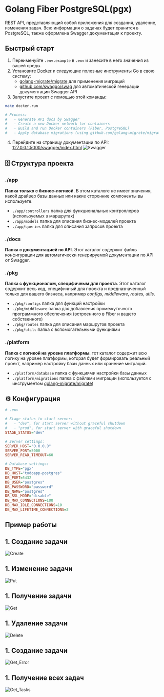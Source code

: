 # Golang Fiber PostgreSQL(pgx)

REST API, представляющий собой приложения для создания, удаление, изменения задач. Всю информация о задачах будет хранится в PostgreSQL, также оформлена Swagger документация к проекту.

## Быстрый старт
1. Переименуйте `.env.example` в `.env` и занесите в него значения из вашей среды.
2. Установите [Docker](https://www.docker.com/get-started) и следующие полезные инструменты Go в свою систему:
    - [golang-migrate/migrate](https://github.com/golang-migrate/migrate#cli-usage) для применения миграций
    - [github.com/swaggo/swag](https://github.com/swaggo/swag) для автоматической генерации документации Swagger API
3. Запустите проект с помощью этой команды:
```bash
make docker.run

# Process:
#   - Generate API docs by Swagger
#   - Create a new Docker network for containers
#   - Build and run Docker containers (Fiber, PostgreSQL)
#   - Apply database migrations (using github.com/golang-migrate/migrate)
```
4. Перейдите на страницу документации по API: [127.0.0.1:5000/swagger/index.html](http://127.0.0.1:5000/swagger/index.html)
![Swagger](./assets/swagger.png)

## 🗄 Структура проекта

### ./app

**Папка только с бизнес-логикой**.  В этом каталоге не имеет значения, какой драйвер базы данных или какие сторонние компоненты вы используете.

- `./app/controllers` папка для функциональных контроллеров (используемых в маршрутах)
- `./app/models` папка для описания бизнес-моделей проекта
- `./app/queries`  папка для описания запросов проекта

### ./docs

**Папка с документацией по API**. Этот каталог содержит файлы конфигурации для автоматически генерируемой документации по API от Swagger.

### ./pkg

**Папка с функционалом, специфичным для проекта**. Этот каталог содержит весь код, специфичный для проекта и предназначенный только для вашего бизнеса, например _configs_, _middleware_, _routes_, _utils_.

- `./pkg/configs` папка для функций настройки
- `./pkg/middleware` папка для добавления промежуточного программного обеспечения (встроенного в Fiber и вашего собственного)
- `./pkg/routes` папка для описания маршрутов проекта
- `./pkg/utils`  папка с вспомогательными функциями

### ./platform

**Папка с логикой на уровне платформы**. тот каталог содержит всю логику на уровне платформы, которая будет формировать реальный проект, например настройку базы данных или хранение миграций.

- `./platform/database` папка с функциями настройки базы данных
- `./platform/migrations` папка с файлами миграции (используется с инструментом [golang-migrate/migrate](https://github.com/golang-migrate/migrate))

## ⚙️ Конфигурация

```ini
# .env

# Stage status to start server:
#   - "dev", for start server without graceful shutdown
#   - "prod", for start server with graceful shutdown
STAGE_STATUS="dev"

# Server settings:
SERVER_HOST="0.0.0.0"
SERVER_PORT=5000
SERVER_READ_TIMEOUT=60

# Database settings:
DB_TYPE="pgx"
DB_HOST="todoapp-postgres"
DB_PORT=5432
DB_USER="postgres"
DB_PASSWORD="password"
DB_NAME="postgres"
DB_SSL_MODE="disable"
DB_MAX_CONNECTIONS=100
DB_MAX_IDLE_CONNECTIONS=10
DB_MAX_LIFETIME_CONNECTIONS=2
```

## Пример работы
## 1. Создание задачи
![Create](./assets/create.png)

## 1. Изменение задачи
![Put](./assets/put.png)

## 1. Получение задачи
![Get](./assets/get.png)

## 1. Удаление задачи
![Delete](./assets/delete.png)

## 1. Создание задачи
![Get_Error](./assets/error_get.png)

## 1. Получение всех задач
![Get_Tasks](./assets/tasks.png)